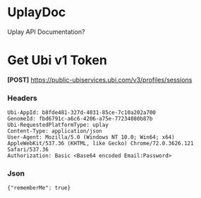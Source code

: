 # UplayDoc
Uplay API Documentation?

# Get Ubi v1 Token
**[POST]** https://public-ubiservices.ubi.com/v3/profiles/sessions
### Headers
```
Ubi-AppId: b8fde481-327d-4031-85ce-7c10a202a700
GenomeId: fbd6791c-a6c6-4206-a75e-77234080b87b
Ubi-RequestedPlatformType: uplay
Content-Type: application/json
User-Agent: Mozilla/5.0 (Windows NT 10.0; Win64; x64) AppleWebKit/537.36 (KHTML, like Gecko) Chrome/72.0.3626.121 Safari/537.36
Authorization: Basic <Base64 encoded Email:Password>
```
### Json
`{"rememberMe": true}`
